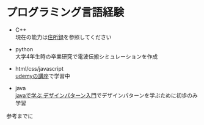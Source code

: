 # プログラミング言語経験

* C++  
現在の能力は[住所録](https://github.com/shono1103/Portfolio/tree/main/%E4%BD%8F%E6%89%80%E9%8C%B2)を参照してください

* python  
大学4年生時の卒業研究で電波伝搬シミュレーションを作成

* html/css/javascript  
[udemyの講座](https://www.udemy.com/share/101Wjq3@0q-8nBQcC1x63G2yOIGX16xsKdhbNQ3pNNukrFW0w5hmXz2ZlME9rQj0-njQ4OsM_w==/)で学習中

* java  
[javaで学ぶ デザインパターン入門](https://www.hyuki.com/dp/)でデザインパターンを学ぶために初歩のみ学習

参考までに

